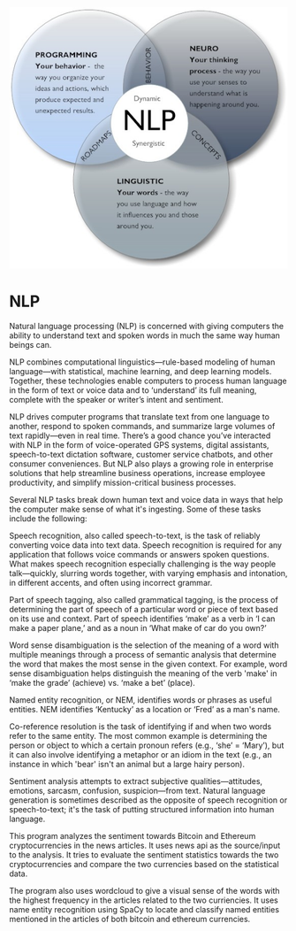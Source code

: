 ![NLP](https://github.com/Tijaw1/NLP/blob/main/NLP.jpg)

# NLP

Natural language processing (NLP) is concerned with giving computers the ability to understand text and spoken words in much the same way human beings can.

NLP combines computational linguistics—rule-based modeling of human language—with statistical, machine learning, and deep learning models. Together, these technologies enable computers to process human language in the form of text or voice data and to ‘understand’ its full meaning, complete with the speaker or writer’s intent and sentiment.

NLP drives computer programs that translate text from one language to another, respond to spoken commands, and summarize large volumes of text rapidly—even in real time. There’s a good chance you’ve interacted with NLP in the form of voice-operated GPS systems, digital assistants, speech-to-text dictation software, customer service chatbots, and other consumer conveniences. But NLP also plays a growing role in enterprise solutions that help streamline business operations, increase employee productivity, and simplify mission-critical business processes.

Several NLP tasks break down human text and voice data in ways that help the computer make sense of what it's ingesting. Some of these tasks include the following:

Speech recognition, also called speech-to-text, is the task of reliably converting voice data into text data. Speech recognition is required for any application that follows voice commands or answers spoken questions. What makes speech recognition especially challenging is the way people talk—quickly, slurring words together, with varying emphasis and intonation, in different accents, and often using incorrect grammar.

Part of speech tagging, also called grammatical tagging, is the process of determining the part of speech of a particular word or piece of text based on its use and context. Part of speech identifies ‘make’ as a verb in ‘I can make a paper plane,’ and as a noun in ‘What make of car do you own?’

Word sense disambiguation is the selection of the meaning of a word with multiple meanings  through a process of semantic analysis that determine the word that makes the most sense in the given context. For example, word sense disambiguation helps distinguish the meaning of the verb 'make' in ‘make the grade’ (achieve) vs. ‘make a bet’ (place).

Named entity recognition, or NEM, identifies words or phrases as useful entities. NEM identifies ‘Kentucky’ as a location or ‘Fred’ as a man's name.

Co-reference resolution is the task of identifying if and when two words refer to the same entity. The most common example is determining the person or object to which a certain pronoun refers (e.g., ‘she’ = ‘Mary’),  but it can also involve identifying a metaphor or an idiom in the text  (e.g., an instance in which 'bear' isn't an animal but a large hairy person).

Sentiment analysis attempts to extract subjective qualities—attitudes, emotions, sarcasm, confusion, suspicion—from text.
Natural language generation is sometimes described as the opposite of speech recognition or speech-to-text; it's the task of putting structured information into human language. 

This program analyzes the sentiment towards Bitcoin and Ethereum cryptocurrencies in the news articles. It uses news api as the source/input to the analysis. It tries to evaluate the sentiment statistics towards the two cryptocurrencies and compare the two currencies based on the statistical data.

The program also uses wordcloud to give a visual sense of the words with the highest frequency in the articles related to the two curriencies. It uses name entity recognition using SpaCy  to locate and classify named entities mentioned in the articles of both bitcoin and ethereum currencies. 
